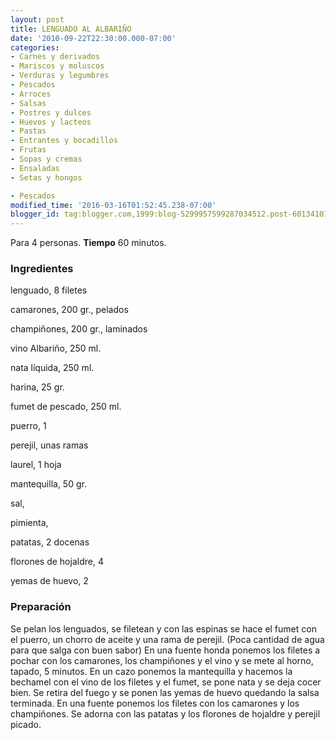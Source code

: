 ```yaml
---
layout: post
title: LENGUADO AL ALBARIÑO
date: '2010-09-22T22:30:00.000-07:00'
categories:
- Carnes y derivados
- Mariscos y moluscos
- Verduras y legumbres
- Pescados
- Arroces
- Salsas
- Postres y dulces
- Huevos y lacteos
- Pastas
- Entrantes y bocadillos
- Frutas
- Sopas y cremas
- Ensaladas
- Setas y hongos

- Pescados
modified_time: '2016-03-16T01:52:45.238-07:00'
blogger_id: tag:blogger.com,1999:blog-5299957599287034512.post-6013410105782869622
---
```


Para 4 personas.
<b>Tiempo</b> 60 minutos.

<h3>Ingredientes</h3>

lenguado, 8 filetes

camarones, 200 gr., pelados

champiñones, 200 gr., laminados

vino Albariño, 250 ml.

nata líquida, 250 ml.

harina, 25 gr.

fumet de pescado, 250 ml.

puerro, 1

perejil, unas ramas

laurel, 1 hoja

mantequilla, 50 gr.

sal,

pimienta,

patatas, 2 docenas

florones de hojaldre, 4

yemas de huevo, 2

<h3>Preparación</h3>

Se pelan los lenguados, se filetean y con las espinas se hace el fumet con el puerro, un chorro de aceite y una rama de perejil. (Poca cantidad de agua para que salga con buen sabor) En una fuente honda ponemos los filetes a pochar con los camarones, los champiñones y el vino y se mete al horno, tapado, 5 minutos. En un cazo ponemos la mantequilla y hacemos la bechamel con el vino de los filetes y el fumet, se pone nata y se deja cocer bien. Se retira del fuego y se ponen las yemas de huevo quedando la salsa terminada. En una fuente ponemos los filetes con los camarones y los champiñones. Se adorna con las patatas y los florones de hojaldre y perejil picado.

